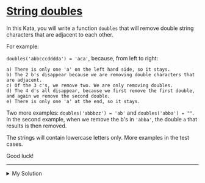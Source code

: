 # [String doubles](https://www.codewars.com/kata/5a145ab08ba9148dd6000094)

In this Kata, you will write a function `doubles` that will remove double string characters that are adjacent to each
other.

For example:

`doubles('abbcccdddda') = 'aca'`, because, from left to right:

    a) There is only one 'a' on the left hand side, so it stays.
    b) The 2 b's disappear because we are removing double characters that are adjacent.
    c) Of the 3 c's, we remove two. We are only removing doubles.
    d) The 4 d's all disappear, because we first remove the first double, and again we remove the second double.
    e) There is only one 'a' at the end, so it stays.

Two more examples: `doubles('abbbzz') = 'ab'` and `doubles('abba') = ""`. In the second example, when we remove the b's
in `'abba'`, the double `a` that results is then removed.

The strings will contain lowercase letters only. More examples in the test cases.

Good luck!

---

<details><summary>My Solution</summary>

```js
function doubles(s) {
  return [...s].reduce((acc, cur) => {
    if (acc[acc.length - 1] === cur) return acc.slice(0, -1)
    else return acc + cur
  }, '')
}
```

</details>
